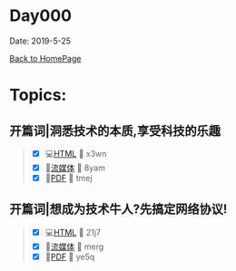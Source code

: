 # Day000
Date: 2019-5-25


[Back to HomePage](../README.md)


# Topics: 
## 开篇词|洞悉技术的本质,享受科技的乐趣
> - [x] :computer:[HTML](https://pan.baidu.com/s/1T4qNaA27fZXRyN__tQkvyQ) :key: x3wn
> - [x] :movie_camera:[流媒体](https://pan.baidu.com/s/1DTyf7m1R-QUsKNphcCaXfQ) :key: 8yam
> - [x] :blue_book:[PDF](https://pan.baidu.com/s/13EDt_tUxJgi7IC9eyikBCA) :key: tmej

## 开篇词|想成为技术牛人?先搞定网络协议!
> - [x] :computer:[HTML](https://pan.baidu.com/s/1LKF37z3pDSYW0aoAg9dPvQ) :key: 21j7
> - [x] :movie_camera:[流媒体](https://pan.baidu.com/s/1Qmu3Dbst3TwgpqCXNzWlmQ) :key: merg
> - [x] :blue_book:[PDF](https://pan.baidu.com/s/1RCSwQtSAMri4GRkY1jErzA) :key: ye5q

